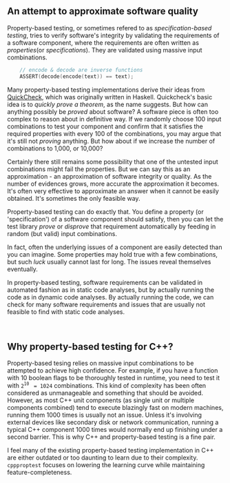 
## An attempt to approximate software quality

Property-based testing, or sometimes refered to as *specification-based testing*, tries to verify software's integrity by validating the requirements of a software component, where the requirements are often written as *properties*(or *specifications*). They are validated using massive input combinations.

```cpp
    // encode & decode are inverse functions
    ASSERT(decode(encode(text)) == text);
```

Many property-based testing implementations derive their ideas from [QuickCheck](https://en.wikipedia.org/wiki/QuickCheck), which was originally written in Haskell. Quickcheck's basic idea is to *quickly prove a theorem*, as the name suggests. But how can anything possibly be *proved* about software? A software piece is often too complex to reason about in definitive way. If we randomly choose 100 input combinations to test your component and confirm that it satisfies the required properties with every 100 of the combinations, you may argue that it's still not *proving* anything. But how about if we increase the number of combinations to 1,000, or 10,000?

Certainly there still remains some possibility that one of the untested input combinations might fail the properties. But we can say this as an approximation - an approximation of software integrity or quality. As the number of evidences grows, more accurate the approximation it becomes. It's often very effective to approximate an answer when it cannot be easily obtained. It's sometimes the only feasible way.

Property-based testing can do exactly that. You define a property (or 'specification') of a software component should satisfy, then you can let the test library *prove* or *disprove* that requirement automatically by feeding in random (but valid) input combinations.

In fact, often the underlying issues of a component are easily detected than you can imagine. Some properties may hold true with a few combinations, but such *luck* usually cannot last for long. The issues reveal themselves eventually.

In property-based testing, software requirements can be validated in automated fashion as in static code analyses, but by actually running the code as in dynamic code analyses. By actually running the code, we can check for many software requirements and issues that are usually not feasible to find with static code analyses.

&nbsp;


## Why property-based testing for C++?

Property-based tesing relies on massive input combinations to be attempted to achieve high confidence.
For example, if you have a function with 10 boolean flags to be thoroughly tested in runtime, you need to test it with `2`<sup>`10`</sup> ` = 1024` combinations. This kind of complexity has been often considered as unmanageable and something that should be avoided. However, as most C++ unit components (as single unit or multiple components combined) tend to execute blazingly fast on modern machines, running them 1000 times is usually not an issue. Unless it's involving external devices like secondary disk or network communication, running a typical C++ component 1000 times would normally end up finishing under a second barrier. This is why C++ and property-based testing is a fine pair.

I feel many of the existing property-based testing implementation in C++ are either outdated or too daunting to learn due to their complexity.
`cppproptest` focuses on lowering the learning curve while maintaining feature-completeness.
